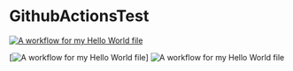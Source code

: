 # GithubActionsTest

[![A workflow for my Hello World file](https://github.com/michelledominguezm/GithubActionsTest/actions/workflows/hello_world_main.yml/badge.svg)](https://github.com/michelledominguezm/GithubActionsTest/actions/workflows/hello_world_main.yml)


[![A workflow for my Hello World file](https://github.com/michelledominguezm/GithubActionsTest/actions/workflows/hello_world_main.yml/badge.svg)]
![A workflow for my Hello World file](https://github.com/michelledominguezm/GithubActionsTest/actions/workflows/hello_world_main.yml/badge.svg)
